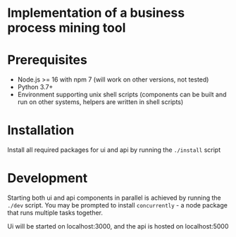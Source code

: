 # Implementation of a business process mining tool

# Prerequisites
- Node.js >= 16 with npm 7 (will work on other versions, not tested)
- Python 3.7+
- Environment supporting unix shell scripts (components can be built and run on other systems, helpers are written in shell scripts)

# Installation
Install all required packages for ui and api by running the `./install` script 

# Development
Starting both ui and api components in parallel is achieved by running the `./dev` script. You may be prompted to install `concurrently` - a node package that runs multiple tasks together.

Ui will be started on localhost:3000, and the api is hosted on localhost:5000